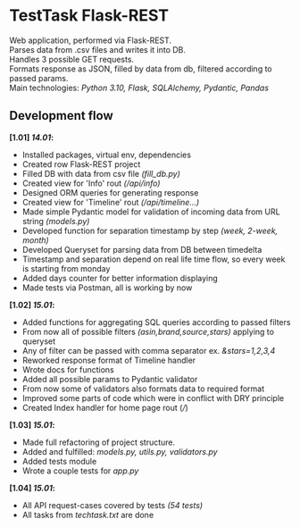 # TestTask Flask-REST
Web application, performed via Flask-REST.  
Parses data from .csv files and writes it into DB.  
Handles 3 possible GET requests.  
Formats response as JSON, filled by data from db, filtered according to passed params.  
Main technologies: *Python 3.10, Flask, SQLAlchemy, Pydantic, Pandas*


## Development flow
**[1.01] *14.01*:**
- Installed packages, virtual env, dependencies
- Created row Flask-REST project
- Filled DB with data from csv file *(fill_db.py)*
- Created view for 'Info' rout *(/api/info)*
- Designed ORM queries for generating response
- Created view for 'Timeline' rout *(/api/timeline...)*
- Made simple Pydantic model for validation of incoming data from URL string *(models.py)*
- Developed function for separation timestamp by step *(week, 2-week, month)*
- Developed Queryset for parsing data from DB between timedelta
- Timestamp and separation depend on real life time flow, so every week is starting from monday
- Added days counter for better information displaying
- Made tests via Postman, all is working by now

**[1.02] *15.01*:**
- Added functions for aggregating SQL queries according to passed filters
- From now all of possible filters *(asin,brand,source,stars)* applying to queryset
- Any of filter can be passed with comma separator ex. *&stars=1,2,3,4*
- Reworked response format of Timeline handler
- Wrote docs for functions
- Added all possible params to Pydantic validator
- From now some of validators also formats data to required format
- Improved some parts of code which were in conflict with DRY principle
- Created Index handler for home page rout (*/*)

**[1.03] *15.01*:**
- Made full refactoring of project structure.
- Added and fulfilled: *models.py, utils.py, validators.py*
- Added tests module
- Wrote a couple tests for *app.py*

**[1.04] *15.01*:**
- All API request-cases covered by tests *(54 tests)*
- All tasks from *techtask.txt* are done